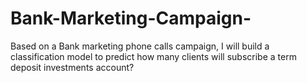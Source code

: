 # Bank-Marketing-Campaign-
Based on a Bank marketing phone calls campaign, I will build a classification model to predict how many clients will subscribe a term deposit investments account? 
